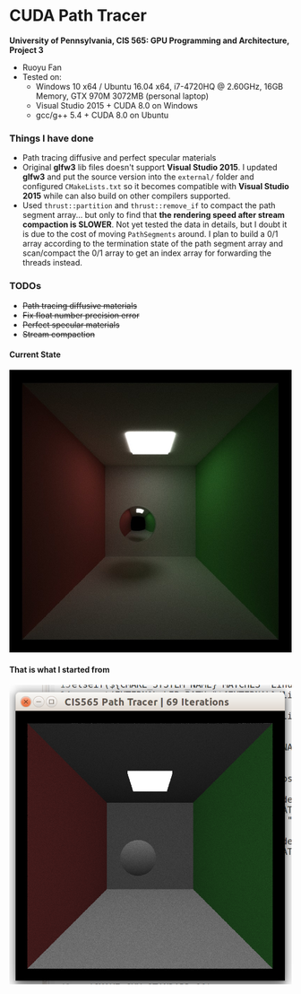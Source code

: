 CUDA Path Tracer
================

**University of Pennsylvania, CIS 565: GPU Programming and Architecture, Project 3**

* Ruoyu Fan
* Tested on:
  * Windows 10 x64 / Ubuntu 16.04 x64, i7-4720HQ @ 2.60GHz, 16GB Memory, GTX 970M 3072MB (personal laptop)
  * Visual Studio 2015 + CUDA 8.0 on Windows
  * gcc/g++ 5.4 + CUDA 8.0 on Ubuntu

### Things I have done

* Path tracing diffusive and perfect specular materials
* Original __glfw3__ lib files doesn't support __Visual Studio 2015__. I updated __glfw3__ and put the source version into the `external/` folder and configured `CMakeLists.txt` so it becomes compatible with __Visual Studio 2015__ while can also build on other compilers supported.  
* Used `thrust::partition` and `thrust::remove_if` to compact the path segment array... but only to find that __the rendering speed after stream compaction is SLOWER__. Not yet tested the data in details, but I doubt it is due to the cost of moving `PathSegments` around. I plan to build a 0/1 array according to the termination state of the path segment array and scan/compact the 0/1 array to get an index array for forwarding the threads instead.

### TODOs

* ~~Path tracing diffusive materials~~
* ~~Fix float number precision error~~
* ~~Perfect specular materials~~
* ~~Stream compaction~~

#### Current State
![current_screenshot_or_render](/screenshots/screenshot_current.jpg)


#### That is what I started from
![begin_screenshot](/screenshots/screenshot_begin.png)

